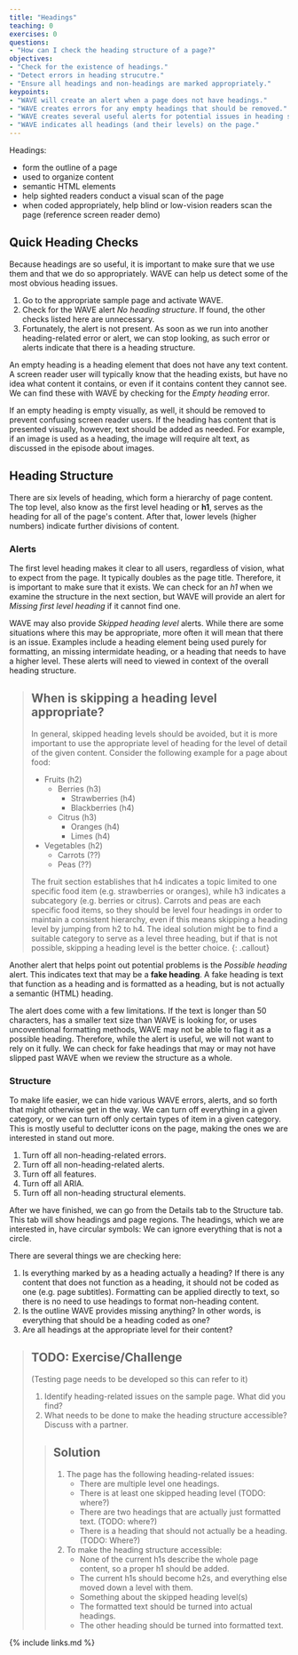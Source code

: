 ```yaml
---
title: "Headings"
teaching: 0
exercises: 0
questions:
- "How can I check the heading structure of a page?"
objectives:
- "Check for the existence of headings."
- "Detect errors in heading strucutre."
- "Ensure all headings and non-headings are marked appropriately."
keypoints:
- "WAVE will create an alert when a page does not have headings."
- "WAVE creates errors for any empty headings that should be removed."
- "WAVE creates several useful alerts for potential issues in heading structure."
- "WAVE indicates all headings (and their levels) on the page."
---
```


<!--
Concepts/issues:
- Headings are used to organize content.
- Headings are not empty.
- There is one (and only one) heading level one (in general).
- There are no skipped heading levels (in general).
- Headings are "real" headings.
- Headings are not used to apply formatting to non-heading text.

Plan:
- Check for heading structure and empty headings with WAVE.
- Make note of missing h1, skipped level, and possible heading alerts from WAVE.
- Use WAVE structure to make sure all headings are as they should be.
-->

Headings:

- form the outline of a page
- used to organize content
- semantic HTML elements
- help sighted readers conduct a visual scan of the page
- when coded appropriately, help blind or low-vision readers scan the page (reference screen reader demo)

## Quick Heading Checks

Because headings are so useful, it is important to make sure that we use them and that we do so appropriately. WAVE can help us detect some of the most obvious heading issues.

1. Go to the appropriate sample page and activate WAVE.
2. Check for the WAVE alert _No heading structure_. If found, the other checks listed here are unnecessary.
3. Fortunately, the alert is not present. As soon as we run into another heading-related error or alert, we can stop looking, as such error or alerts indicate that there is a heading structure.

An empty heading is a heading element that does not have any text content. A screen reader user will typically know that the heading exists, but have no idea what content it contains, or even if it contains content they cannot see. We can find these with WAVE by checking for the _Empty heading_ error.

If an empty heading is empty visually, as well, it should be removed to prevent confusing screen reader users. If the heading has content that is presented visually, however, text should be added as needed. For example, if an image is used as a heading, the image will require alt text, as discussed in the episode about images.

## Heading Structure

There are six levels of heading, which form a hierarchy of page content. The top level, also know as the first level heading or **h1**, serves as the heading for all of the page's content. After that, lower levels (higher numbers) indicate further divisions of content.

### Alerts

The first level heading makes it clear to all users, regardless of vision, what to expect from the page. It typically doubles as the page title. Therefore, it is important to make sure that it exists. We can check for an _h1_ when we examine the structure in the next section, but WAVE will provide an alert for _Missing first level heading_ if it cannot find one.

WAVE may also provide _Skipped heading level_ alerts. While there are some situations where this may be appropriate, more often it will mean that there is an issue. Examples include a heading element being used purely for formatting, an missing intermidate heading, or a heading that needs to have a higher level. These alerts will need to viewed in context of the overall heading structure.

> ## When is skipping a heading level appropriate?
>
> In general, skipped heading levels should be avoided, but it is more important to use the appropriate level of heading for the level of detail of the given content. Consider the following example for a page about food:
>
> - Fruits (h2)
>   - Berries (h3)
>       - Strawberries (h4)
>       - Blackberries (h4)
>   - Citrus (h3)
>       - Oranges (h4)
>       - Limes (h4)
> - Vegetables (h2)
>   - Carrots (??)
>   - Peas (??)
>
> The fruit section establishes that h4 indicates a topic limited to one specific food item (e.g. strawberries or oranges), while h3 indicates a subcategory (e.g. berries or citrus). Carrots and peas are each specific food items, so they should be level four headings in order to maintain a consistent hierarchy, even if this means skipping a heading level by jumping from h2 to h4. The ideal solution might be to find a suitable category to serve as a level three heading, but if that is not possible, skipping a heading level is the better choice.
{: .callout}

Another alert that helps point out potential problems is the _Possible heading_ alert. This indicates text that may be a **fake heading**. A fake heading is text that function as a heading and is formatted as a heading, but is not actually a semantic (HTML) heading.

The alert does come with a few limitations. If the text is longer than 50 characters, has a smaller text size than WAVE is looking for, or uses uncoventional formatting methods, WAVE may not be able to flag it as a possible heading. Therefore, while the alert is useful, we will not want to rely on it fully. We can check for fake headings that may or may not have slipped past WAVE when we review the structure as a whole.

### Structure

To make life easier, we can hide various WAVE errors, alerts, and so forth that might otherwise get in the way. We can turn off everything in a given category, or we can turn off only certain types of item in a given category. This is mostly useful to declutter icons on the page, making the ones we are interested in stand out more.

1. Turn off all non-heading-related errors.
2. Turn off all non-heading-related alerts.
3. Turn off all features.
4. Turn off all ARIA.
5. Turn off all non-heading structural elements.

After we have finished, we can go from the Details tab to the Structure tab. This tab will show headings and page regions. The headings, which we are interested in, have circular symbols: We can ignore everything that is not a circle.

There are several things we are checking here:

1. Is everything marked by as a heading actually a heading? If there is any content that does not function as a heading, it should not be coded as one (e.g. page subtitles). Formatting can be applied directly to text, so there is no need to use headings to format non-heading content.
2. Is the outline WAVE provides missing anything? In other words, is everything that should be a heading coded as one?
3. Are all headings at the appropriate level for their content?

> ## TODO: Exercise/Challenge
>
> (Testing page needs to be developed so this can refer to it)
>
> 1. Identify heading-related issues on the sample page. What did you find?
> 2. What needs to be done to make the heading structure accessible? Discuss with a partner.
>
> > ## Solution
> > 
> > 1. The page has the following heading-related issues:
> >     - There are multiple level one headings.
> >     - There is at least one skipped heading level (TODO: where?)
> >     - There are two headings that are actually just formatted text. (TODO: where?)
> >     - There is a heading that should not actually be a heading. (TODO: Where?)
> > 2. To make the heading structure accessible:
> >     - None of the current h1s describe the whole page content, so a proper h1 should be added.
> >     - The current h1s should become h2s, and everything else moved down a level with them.
> >     - Something about the skipped heading level(s)
> >     - The formatted text should be turned into actual headings.
> >     - The other heading should be turned into formatted text.

{% include links.md %}

